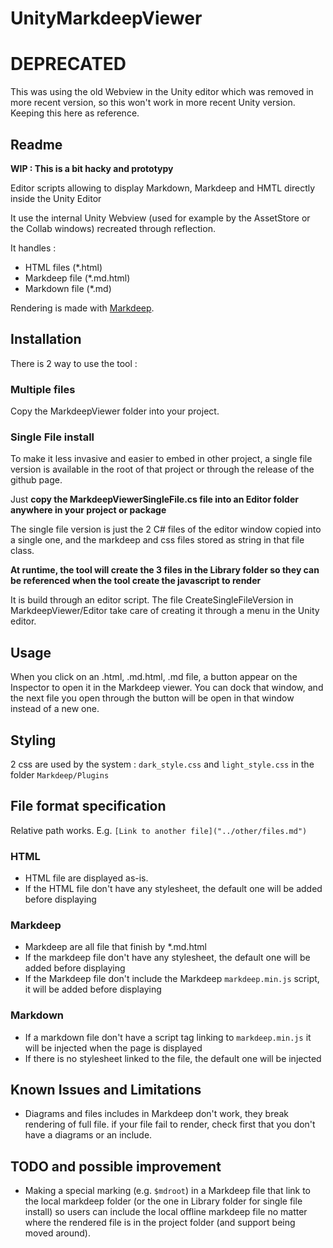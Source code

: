 # UnityMarkdeepViewer

# DEPRECATED 

This was using the old Webview in the Unity editor which was removed in more recent version, so this won't work in more
recent Unity version. Keeping this here as reference.

## Readme

**WIP : This is a bit hacky and prototypy**

Editor scripts allowing to display Markdown, Markdeep and HMTL directly inside the Unity Editor

It use the internal Unity Webview (used for example by the AssetStore or the Collab windows) recreated through reflection.

It handles :

- HTML files (\*.html)
- Markdeep file (\*.md.html)
- Markdown file (\*.md)

Rendering is made with [Markdeep](https://casual-effects.com/markdeep/).

## Installation

There is 2 way to use the tool :

### Multiple files

Copy the MarkdeepViewer folder into your project.

### Single File install

To make it less invasive and easier to embed in other project, a single file version is available in the root of that project or
through the release of the github page.

Just **copy the MarkdeepViewerSingleFile.cs file into an Editor folder anywhere in your project or package**

The single file version is just the 2 C# files of the editor window copied into a single one, and the markdeep and css files stored
as string in that file class.

**At runtime, the tool will create the 3 files in the Library folder so they can be referenced when the tool create the javascript to render**

It is build through an editor script. The file CreateSingleFileVersion in MarkdeepViewer/Editor take care of creating it through
a menu in the Unity editor.

## Usage

When you click on an .html, .md.html, .md file, a button appear on the Inspector to open it in the Markdeep viewer.
You can dock that window, and the next file you open through the button will be open in that window instead of a new one.

## Styling

2 css are used by the system : `dark_style.css` and `light_style.css` in the folder `Markdeep/Plugins`

## File format specification

Relative path works. E.g. `[Link to another file]("../other/files.md")`

### HTML

- HTML file are displayed as-is.
- If the HTML file don't have any stylesheet, the default one will be added before displaying

### Markdeep

- Markdeep are all file that finish by \*.md.html
- If the markdeep file don't have any stylesheet, the default one will be added before displaying
- If the Markdeep file don't include the Markdeep `markdeep.min.js` script, it will be added before displaying

### Markdown

- If a markdown file don't have a script tag linking to `markdeep.min.js` it will be injected when the page is displayed
- If there is no stylesheet linked to the file, the default one will be injected

## Known Issues and Limitations

- Diagrams and files includes in Markdeep don't work, they break rendering of full file. if your file fail to render, check first that you don't have a diagrams or an include.

## TODO and possible improvement

- Making a special marking (e.g. `$mdroot`) in a Markdeep file that link to the local markdeep folder (or the one in Library folder for single file install) so users can include the local offline markdeep
file no matter where the rendered file is in the project folder (and support being moved around).
